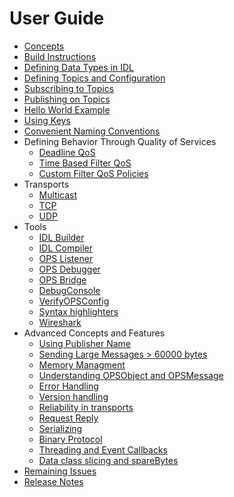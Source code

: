 # User Guide #

  * [Concepts](BasicConcepts.md)
  * [Build Instructions](BuildInstructions.md)
  * [Defining Data Types in IDL](IDLLanguage.md)
  * [Defining Topics and Configuration](OpsConfig.md)
  * [Subscribing to Topics](SubscribingToTopic.md)
  * [Publishing on Topics](PublishingOnTopic.md)
  * [Hello World Example](HelloWorldExample.md)
  * [Using Keys](UsingKeys.md)
  * [Convenient Naming Conventions](NamingConventions.md)
  * Defining Behavior Through Quality of Services
    * [Deadline QoS](UsingDeadline.md)
    * [Time Based Filter QoS](UsingTimeBasedFilter.md)
    * [Custom Filter QoS Policies](PluginFilterQoS.md)
  * Transports
    * [Multicast](MulticastTransport.md)
    * [TCP](TcpTransport.md)
    * [UDP](UdpTransport.md)
  * Tools
    * [IDL Builder](IDLCompilerTutorial.md)
    * [IDL Compiler](IDLCommandlineCompiler.md)
    * [OPS Listener](OPSListener.md)
    * [OPS Debugger](OPSDebugger.md)
    * [OPS Bridge](OPSBridge.md)
    * [DebugConsole](DebugConsole.md)
    * [VerifyOPSConfig](VerifyOPSConfig.md)
    * [Syntax highlighters](SyntaxHighlighters.md)
    * [Wireshark](Wireshark.md)
  * Advanced Concepts and Features
    * [Using Publisher Name](PublisherName.md)
    * [Sending Large Messages > 60000 bytes](LargeMessages.md)
    * [Memory Managment](AdvancedReferenceHandling.md)
    * [Understanding OPSObject and OPSMessage](OpsMessage.md)
    * [Error Handling](HandlingErrors.md)
    * [Version handling](VersionHandling.md)
    * [Reliability in transports](Reliability.md)
    * [Request Reply](RequestReply.md)
    * [Serializing](Serializing.md)
    * [Binary Protocol](Protocol.md)
    * [Threading and Event Callbacks](Threading.md)
    * [Data class slicing and spareBytes](DataSlicing.md)
  * [Remaining Issues](RemainingIssues.md)
  * [Release Notes](ReleaseNotes.md)
